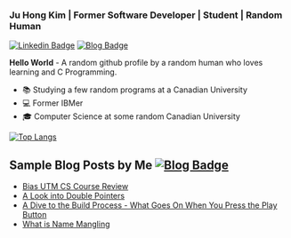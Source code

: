 ### Ju Hong Kim | Former Software Developer | Student | Random Human

<a href="https://www.linkedin.com/in/ju-hong-kim-zaku"> ![Linkedin Badge](https://img.shields.io/badge/LinkedIn-0077B5?style=for-the-badge&logo=linkedin&logoColor=white)</a> <a href = "https://zakuarbor.github.io/blog"> ![Blog Badge](https://img.shields.io/badge/RSS-FFA500?style=for-the-badge&logo=rss&logoColor=white)</a>

**Hello World** - A random github profile by a random human who loves learning and C Programming.
* 📚 Studying a few random programs at a Canadian University
* 💻 Former IBMer
* 🎓 Computer Science at some random Canadian University

[![Top Langs](https://github-readme-stats.vercel.app/api/top-langs/?username=zakuarbor&hide=scss,html,css,tex,tsql&langs_count=4&layout=compact)](https://github.com/zakuarbor)

## Sample Blog Posts by Me <a href = "https://zakuarbor.github.io/blog"> ![Blog Badge](https://img.shields.io/badge/RSS-FFA500?style=for-the-badge&logo=rss&logoColor=white)</a>
* [Bias UTM CS Course Review](https://zakuarbor.github.io/blog/bias-utm-cs-course-review/)
* [A Look into Double Pointers](https://zakuarbor.github.io/blog/double-pointers/)
* [A Dive to the Build Process - What Goes On When You Press the Play Button](https://zakuarbor.github.io/blog/building-code/)
* [What is Name Mangling](https://zakuarbor.github.io/blog/extern-c-name-mangling/)
